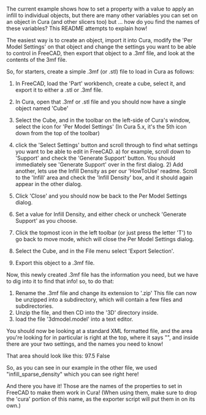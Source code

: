 
The current example shows how to set a property with a value to apply an infill to individual objects, but there are many other variables you can set on an object in Cura (and other slicers too)  but ... how do you find the names of these variables? This
README attempts to explain how!

The easiest way is to create an object, import it into Cura, modify the 'Per Model Settings' on that object and change the settings you want to be able to control in FreeCAD, then export that object to a .3mf file, and look at the contents of the 3mf file.

So, for starters, create a simple .3mf (or .stl) file to load in Cura as follows:

1) In FreeCAD, load the 'Part' workbench, create a cube, select it, and export it to either a .stl or .3mf file.

2) In Cura, open that .3mf or .stl file and you should now have a single object named 'Cube'

3) Select the Cube, and in the toolbar on the left-side of Cura's window, select the icon for 'Per Model Settings'  (In Cura 5.x, it's the 5th icon down from the top of the toolbar)

4) click the 'Select Settings' button and scroll through to find what settings you want to be able to edit in FreeCAD.
    a) for example, scroll down to 'Support' and check the 'Generate Support' button. You should immediately see 'Generate Support' over in the first dialog.
    2) Add another, lets use the Infill Density as per our 'HowToUse' readme.  Scroll to the 'Infill' area and check the 'Infill Density' box, and it should again appear in the other dialog.

5) Click 'Close' and you should now be back to the Per Model Settings dialog.

6) Set a value for Infill Density, and either check or uncheck 'Generate Support' as you choose.

7) Click the topmost icon in the left toolbar (or just press the letter 'T') to go back to move mode, which will close the Per Model Settings dialog.

8) Select the Cube, and in the File menu select 'Export Selection'.

9) Export this object to a .3mf file.


Now, this newly created .3mf file has the information you need, but we have to dig into it to find that info! so, to do that:

1) Rename the .3mf file and change its extension to '.zip'
    This file can now be unzipped into a subdirectory, which will contain a few files and subdirectories.
2) Unzip the file, and then CD into the '3D' directory inside.
3) load the file '3dmodel.model' into a text editor.

You should now be looking at a standard XML formatted file, and the area you're looking for in particular is right at the top, where it says "<metadatagroup>", and inside there are your two settings, and the names you need to know!

That area should look like this:
			<metadatagroup>
				<metadata name="cura:infill_sparse_density">97.5</metadata>
				<metadata name="cura:support_enable">False</metadata>
			</metadatagroup>

So, as you can see in our example in the other file, we used "infill_sparse_density" which you can see right here!

And there you have it! Those are the names of the properties to set in FreeCAD to make them work in Cura!  (When using them, make
sure to drop the 'cura' portion of this name, as the exporter script will put them in on its own.)

